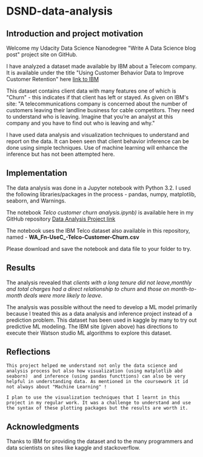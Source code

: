 # DSND-data-analysis

## Introduction and project motivation

  Welcome my  Udacity Data Science Nanodegree "Write A Data Science blog post" project site on GitHub. 
  
  I have analyzed a dataset made available by IBM about a Telecom company. It is available under the title "Using Customer Behavior Data to Improve Customer Retention" here [link to IBM](https://www.ibm.com/communities/analytics/watson-analytics-blog/predictive-insights-in-the-telco-customer-churn-data-set/)
  
  This dataset contains client data with many features one of which is "Churn" - this indicates if that client has left or stayed. As given on IBM's site:
    "A telecommunications company is concerned about the number of customers leaving their landline business for cable competitors.
     They need to understand who is leaving. Imagine that you’re an analyst at this company and you have to find out who is leaving and why."
  
  I have used data analysis and visualization techniques to understand and report on the data. It can been seen that client behavior inference can be done using simple techniques. Use of machine learning will enhance the inference but has not been attempted here. 
  
  
## Implementation
  The data analysis was done in a Jupyter notebook with Python 3.2. I used the following libraries/packages in the process 
    - pandas, numpy, matplotlib, seaborn, and Warnings.
   
  The notebook *Telco customer churn analysis.ipynb)* is available here in my GitHub repository [Data Analysis Project link](https://github.com/g-iyer/DSND-data-analysis) 
  
  The notebook uses the IBM Telco dataset also available in this repository, named - **WA_Fn-UseC_-Telco-Customer-Churn.csv**
  
  Please download and save the notebook and data file to your folder to try. 
  

## Results

  The analysis revealed that *clients with a long tenure did not leave*,*monthly and total charges had a direct relationship to churn* and *those on month-to-month deals were more likely to leave*. 
  
  The analysis was possible without the need to develop a ML model primarily because I treated this as a data analysis and inference project instead of a prediction problem. This dataset has been used in kaggle by many to try out predictive ML modeling. The IBM site (given above) has directions to execute their Watson studio ML algorithms to explore this dataset.
  
  ## Reflections
  
    This project helped me understand not only the data science and analysis process but also how visualization (using matplotlib abd seaborn)  and inference (using pandas functtions) can also be very helpful in understanding data. As mentioned in the coursework it id not always about "Machine Learning" !
    
    I plan to use the visualization techniques that I learnt in this project in my regular work. It was a challenge to understand and use the syntax of these plotting packages but the results are worth it. 
    
 ## Acknowledgments
  
  Thanks to IBM for providing the dataset and to the many programmers and data scientists on sites like kaggle and stackoverflow.
   
   
